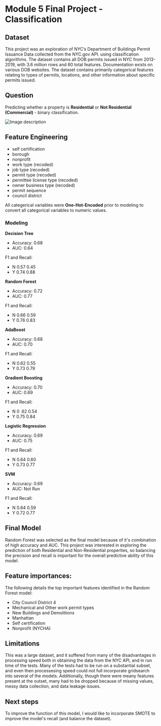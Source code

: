 
# Module 5 Final Project - Classification

## Dataset

This project was an exploration of NYC’s Department of Buildings Permit Issuance Data collected from the NYC.gov API. using classification algorithms. The dataset contains all DOB permits issued in NYC from 2013-2019, with 3.6 million rows and 60 total features. Documentation exists on various DOB websites. The dataset contains primarily categorical features relating to types of permits, locations, and other  information about specific permits issued.

## Question

Predicting whether a property is **Residential** or **Not Residential (Commercial)** - binary classification.

![Image description](link-to-image)


## Feature Engineering

- self certification 
- borough
- nonprofit 
- work type (recoded) 
- job type (recoded) 
- permit type (recoded) 
- permittee license type (recoded)
- owner business type (recoded)
- permit sequence 
- council district

All categerical variables were **One-Hot-Encoded** prior to modeling to convert all categorical variables to numeric values. 

### Modeling

**Decision Tree**	
- Accuracy: 0.68	
- AUC: 0.64	

F1 and Recall:
- N	0.57	0.45	
- Y	0.74	0.88	

**Random Forest**	
- Accuracy: 0.72	
- AUC: 0.77	

F1 and Recall:
- N	0.66	0.59	
- Y	0.76	0.83	

**AdaBoost**	
- Accuracy: 0.68	
- AUC: 0.70	

F1 and Recall:
- N	0.62	0.55	
- Y	0.73	0.79	

**Gradient Boosting**
- Accuracy: 0.70	
- AUC: 0.69	

F1 and Recall:
- N	0 .62	0.54	
- Y	0.75	0.84	

**Logistic Regression**	
- Accuracy: 0.69	
- AUC: 0.75

F1 and Recall:
- N	0.64	0.60	
- Y	0.73	0.77	

**SVM**
- Accuracy: 0.69
- AUC: 	Not Run	

F1 and Recall:
- N 0.64	0.59	
- Y	0.72	0.77	

## Final Model

Random Forest was selected as the final model because of it's combination of high accuracy and AUC. This project was interested in exploring the prediction of both Residential and Non-Residential properties, so balancing the precision and recall is important for the overall predictive ability of this model. 

## Feature importances:

The following details the top important features identified in the Random Forest model:

- City Council District 4
- Mechanical and Other work permit types
- New Buildings and Demolitions
- Manhattan 
- Self certification
- Nonprofit (NYCHA)

## Limitations

This was a large dataset, and it suffered from many of the disadvantages in processing speed both in obtaining the data from the NYC API, and in run time of the tests. Many of the tests had to be run on a substantial subset, and even then processesing speed could not full incorporate gridsearch into several of the models. Additionally, though there were meany features present at the outset, many had to be dropped because of missing values, messy data collection, and data leakage issues. 


## Next steps

To improve the function of this model, I would like to incorporate SMOTE to improve the model's recall (and balance the dataset).





